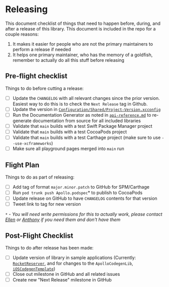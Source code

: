 # Releasing

This document checklist of things that need to happen before, during, and after a release of this library. This document is included in the repo for a couple reasons: 
 
1. It makes it easier for people who are not the primary maintainers to perform a release if needed
2. It helps one primary maintainer, who has the memory of a goldfish, remember to actually do all this stuff before releasing

## Pre-flight checklist

Things to do before cutting a release:

- [ ] Update the `CHANGELOG` with all relevant changes since the prior version. Easiest way to do this is to check the `Next Release` tag in Github.
- [ ] Update the version in [`Configuration/Shared/Project-Version.xcconfig`](Configuration/Shared/Project-Version.xcconfig)
- [ ] Run the Documentation Generator as noted in [`api-reference.md`](docs/source/api-reference.md) to re-generate documentation from source for all included libraries
- [ ] Validate that `main` builds with a test Swift Package Manager project
- [ ] Validate that `main` builds with a test CocoaPods project
- [ ] Validate that `main` builds with a test Carthage project (make sure to use `--use-xcframeworks`)
- [ ] Make sure all playground pages merged into `main` run

## Flight Plan

Things to do as part of releasing: 

- [ ] Add tag of format `major.minor.patch` to GitHub for SPM/Carthage
- [ ] Run `pod trunk push Apollo.podspec`* to publish to CocoaPods
- [ ] Update release on GitHub to have `CHANGELOG` contents for that version
- [ ] Tweet link to tag for new version

`*` - _You will need write permissions for this to actually work, please contact [Ellen](https://github.com/designatednerd) or [Anthony](https://github.com/AnthonyMDev) if you need them and don't have them_

## Post-Flight Checklist

Things to do after release has been made:

- [ ] Update version of library in sample applications (Currently: [`RocketReserver`](https://github.com/apollographql/iOSTutorial), and for changes to the `ApolloCodegenLib`, [`iOSCodegenTemplate`](https://github.com/apollographql/iOSCodegenTemplate))
- [ ] Close out milestone in GitHub and all related issues
- [ ] Create new "Next Release" milestone in GitHub